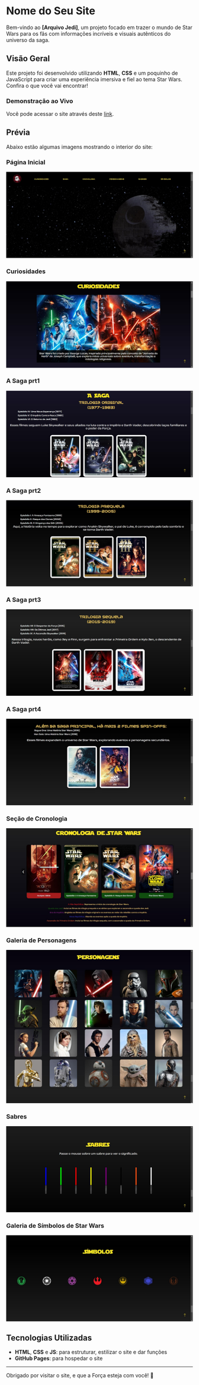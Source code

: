 # Nome do Seu Site

Bem-vindo ao **[Arquivo Jedi]**, um projeto focado em trazer o mundo de Star Wars para os fãs com informações incríveis e visuais autênticos do universo da saga.

## Visão Geral

Este projeto foi desenvolvido utilizando **HTML**, **CSS** e um poquinho de JavaScript para criar uma experiência imersiva e fiel ao tema Star Wars. Confira o que você vai encontrar!

### Demonstração ao Vivo

Você pode acessar o site através deste [link](https://henriqueysm.github.io/Arquivo-Jedi/).

## Prévia

Abaixo estão algumas imagens mostrando o interior do site:

### Página Inicial
![Página Inicial](./imagens/1.jpg)

### Curiosidades 
![Curiosidades ](./imagens/2.jpg)

### A Saga prt1
![Saga prt1 ](./imagens/3.jpg)
### A Saga prt2
![Saga prt2 ](./imagens/4.jpg)
### A Saga prt3
![Saga prt3 ](./imagens/5.jpg)
### A Saga prt4
![Saga prt4 ](./imagens/6.jpg)

### Seção de Cronologia
![Cronologia](./imagens/7.jpg)

### Galeria de Personagens
![Personagens](./imagens/8.jpg)

### Sabres 
![Sabres](./imagens/9.jpg)

### Galeria de Símbolos de Star Wars
![Símbolos](./imagens/10.jpg)


## Tecnologias Utilizadas
- **HTML**, **CSS** e **JS**: para estruturar, estilizar o site e dar funções
- **GitHub Pages**: para hospedar o site


---

Obrigado por visitar o site, e que a Força esteja com você! 🌌
